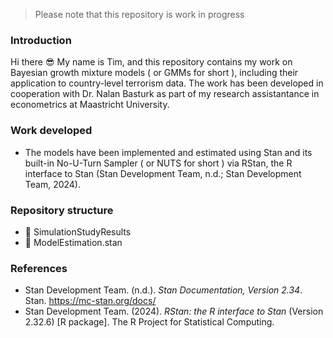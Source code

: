 > Please note that this repository is work in progress
### Introduction
Hi there :sunglasses: My name is Tim, and this repository contains my work on Bayesian growth mixture models ( or GMMs for short ), including their application to country-level terrorism data. The work has been developed in cooperation with Dr. Nalan Basturk as part of my research assistantance in econometrics at Maastricht University.

### Work developed
* The models have been implemented and estimated using Stan and its built-in No-U-Turn Sampler ( or NUTS for short ) via RStan, the R interface to Stan (Stan Development Team, n.d.; Stan Development Team, 2024).

### Repository structure
* :file_folder: SimulationStudyResults
* :page_facing_up: ModelEstimation.stan

### References
* Stan Development Team. (n.d.). *Stan Documentation, Version 2.34*. Stan. https://mc-stan.org/docs/
* Stan Development Team. (2024). *RStan: the R interface to Stan* (Version 2.32.6) [R package]. The R Project for Statistical Computing.


